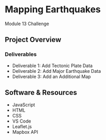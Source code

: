 # Mapping Earthquakes
Module 13 Challenge

## Project Overview

### Deliverables
- Deliverable 1: Add Tectonic Plate Data
- Deliverable 2: Add Major Earthquake Data
- Deliverable 3: Add an Additional Map

## Software & Resources
- JavaScript
- HTML
- CSS
- VS Code
- Leaflet.js
- Mapbox API
